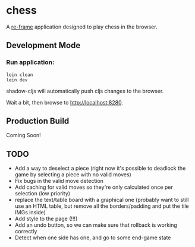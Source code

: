# chess

A [re-frame](https://github.com/Day8/re-frame) application designed to play chess in the browser.

## Development Mode

### Run application:

```
lein clean
lein dev
```

shadow-cljs will automatically push cljs changes to the browser.

Wait a bit, then browse to [http://localhost:8280](http://localhost:8280).

## Production Build

Coming Soon!

## TODO

- Add a way to deselect a piece (right now it's possible to deadlock the game by selecting a piece with no valid moves)
- Fix bugs in the valid move detection
- Add caching for valid moves so they're only calculated once per selection (low priority)
- replace the text/table board with a graphical one (probably want to still use an HTML table, but remove all the borders/padding and put the tile IMGs inside)
- Add style to the page (!!!)
- Add an undo button, so we can make sure that rollback is working correctly
- Detect when one side has one, and go to some end-game state